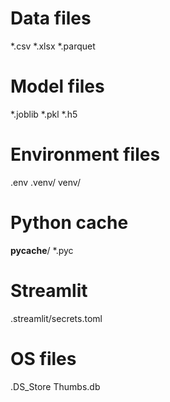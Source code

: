 # Data files
*.csv
*.xlsx
*.parquet

# Model files
*.joblib
*.pkl
*.h5

# Environment files
.env
.venv/
venv/

# Python cache
__pycache__/
*.pyc

# Streamlit
.streamlit/secrets.toml

# OS files
.DS_Store
Thumbs.db